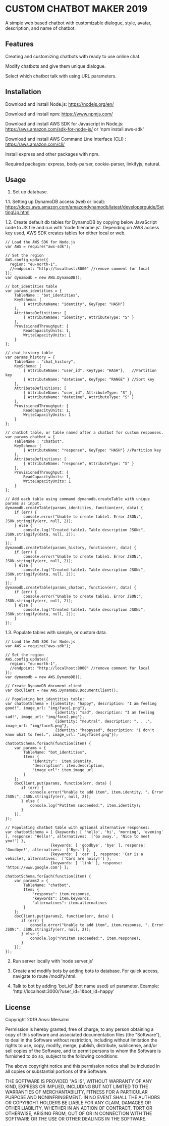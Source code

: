 CUSTOM CHATBOT MAKER 2019
==

A simple web based chatbot with customizable dialogue, style, avatar, description, and name of chatbot.

## Features
Creating and customizing chatbots with ready to use online chat.

Modify chatbots and give them unique dialogue.

Select which chatbot talk with using URL parameters. 

## Installation
Download and install Node.js: https://nodejs.org/en/

Download and install npm: https://www.npmjs.com/

Download and install AWS SDK for Javascript in Node.js: https://aws.amazon.com/sdk-for-node-js/ or 'npm install aws-sdk'

Download and install AWS Command Line Interface (CLI) : https://aws.amazon.com/cli/

Install express and other packages with npm.

Required packages:
	express,
	body-parser,
	cookie-parser,
	linkifyjs,
	natural.

## Usage

1. Set up database.

1.1. Setting up DynamoDB access (web or local): https://docs.aws.amazon.com/amazondynamodb/latest/developerguide/SettingUp.html

1.2. Create default db tables for DynamoDB by copying below JavaScript code to JS file and run with 'node filename.js'. Depending on AWS access key used, AWS SDK creates tables for either local or web.

	// Load the AWS SDK for Node.js
	var AWS = require("aws-sdk");

	// Set the region
	AWS.config.update({
	  region: "eu-north-1",
	  //endpoint: "http://localhost:8000" //remove comment for local
	});
	var dynamodb = new AWS.DynamoDB();

	// bot_identities table
	var params_identities = {
		TableName : "bot_identities",
		KeySchema: [       
			{ AttributeName: "identity", KeyType: "HASH"}
		],
		AttributeDefinitions: [       
			{ AttributeName: "identity", AttributeType: "S" }
		],
		ProvisionedThroughput: {       
			ReadCapacityUnits: 1, 
			WriteCapacityUnits: 1
		}
	};
	
	// chat_history table
	var params_history = {
		TableName : "chat_history",
		KeySchema: [       
			{ AttributeName: "user_id", KeyType: "HASH"},   //Partition key
			{ AttributeName: "datetime", KeyType: "RANGE" } //Sort key
		],
		AttributeDefinitions: [       
			{ AttributeName: "user_id", AttributeType: "S" },
			{ AttributeName: "datetime", AttributeType: "S" }
		],
		ProvisionedThroughput: {       
			ReadCapacityUnits: 1, 
			WriteCapacityUnits: 1
		}
	};

	// chatbot table, or table named after a chatbot for custom responses.
	var params_chatbot = {
		TableName : "chatbot",
		KeySchema: [       
			{ AttributeName: "response", KeyType: "HASH"} //Partition key
		],
		AttributeDefinitions: [       
			{ AttributeName: "response", AttributeType: "S" }
		],
		ProvisionedThroughput: {       
			ReadCapacityUnits: 1, 
			WriteCapacityUnits: 1
		}
	};
	
	// Add each table using command dymanodb.createTable with unique params as input.
	dynamodb.createTable(params_identities, function(err, data) {
		if (err) {
			console.error("Unable to create table1. Error JSON:", JSON.stringify(err, null, 2));
		} else {
			console.log("Created table1. Table description JSON:", JSON.stringify(data, null, 2));
		}
	});
	dynamodb.createTable(params_history, function(err, data) {
		if (err) {
			console.error("Unable to create table1. Error JSON:", JSON.stringify(err, null, 2));
		} else {
			console.log("Created table1. Table description JSON:", JSON.stringify(data, null, 2));
		}
	});
	dynamodb.createTable(params_chatbot, function(err, data) {
		if (err) {
			console.error("Unable to create table1. Error JSON:", JSON.stringify(err, null, 2));
		} else {
			console.log("Created table1. Table description JSON:", JSON.stringify(data, null, 2));
		}
	});

1.3. Populate tables with sample, or custom data.
	
	// Load the AWS SDK for Node.js
	var AWS = require("aws-sdk");

	// Set the region
	AWS.config.update({
	  region: "eu-north-1",
	  //endpoint: "http://localhost:8000" //remove comment for local
	});
	var dynamodb = new AWS.DynamoDB();
	
	// Create DynamoDB document client
	var docClient = new AWS.DynamoDB.DocumentClient();
	
	// Populating bot_identities table:
	var chatbotSchema = [{identity: "happy", description: "I am feeling good!", image_url: "img/face1.png"},
						  {identity: "sad", description: "I am feeling sad!", image_url: "img/face2.png"},
						  {identity: "neutral", description: ". . .", image_url: "img/face3.png"},
						  {identity: "happysad", description: "I don't know what to feel.", image_url: "img/face4.png"}];

	chatbotSchema.forEach(function(item) {
		var params = {
			TableName: "bot_identities",
			Item: {
				"identity":  item.identity,
				"description": item.description,
				"image_url": item.image_url
			}
		};
		docClient.put(params, function(err, data) {
		   if (err) {
			   console.error("Unable to add item", item.identity, ". Error JSON:", JSON.stringify(err, null, 2));
		   } else {
			   console.log("PutItem succeeded:", item.identity);
		   }
		});
	});

	// Populating chatbot table with optional alternative responses:
	var chatbotSchema = [ {keywords: [ 'hello', 'hi', 'morning', 'evening' ], response: 'Hello!', alternatives:  ['Go away.', 'Nice to meet you!'] },
					    {keywords: [ 'goodbye', 'bye' ], response: 'Goodbye!', alternatives:  ['Bye.'] },
					    {keywords: [ 'car' ], response: 'Car is a vehicle!, alternatives:  ['Cars are noisy!'] },
						{keywords: [ 'link' ], response: 'https://www.google.com'} ];
	
	chatbotSchema.forEach(function(item) {
		var params2 = {
			TableName: "chatbot",
			Item: {
				"response": item.response,
				"keywords": item.keywords,
				"alternatives": item.alternatives
			}
		};
		docClient.put(params2, function(err, data) {
		   if (err) {
			   console.error("Unable to add item", item.response, ". Error JSON:", JSON.stringify(err, null, 2));
		   } else {
			   console.log("PutItem succeeded:", item.response);
		   }
		});
	});
	
2. Run server locally with 'node server.js'

3. Create and modify bots by adding bots to database. For quick access, navigate to route /modify.html.

4. Talk to bot by adding 'bot_id' (bot name used) url parameter. Example: 'http://localhost:3000/?user_id=1&bot_id=happy'

	
## License

Copyright 2019 Anssi Meisalmi

Permission is hereby granted, free of charge, to any person obtaining a copy of this software and associated documentation files (the "Software"), to deal in the Software without restriction, including without limitation the rights to use, copy, modify, merge, publish, distribute, sublicense, and/or sell copies of the Software, and to permit persons to whom the Software is furnished to do so, subject to the following conditions:

The above copyright notice and this permission notice shall be included in all copies or substantial portions of the Software.

THE SOFTWARE IS PROVIDED "AS IS", WITHOUT WARRANTY OF ANY KIND, EXPRESS OR IMPLIED, INCLUDING BUT NOT LIMITED TO THE WARRANTIES OF MERCHANTABILITY, FITNESS FOR A PARTICULAR PURPOSE AND NONINFRINGEMENT. IN NO EVENT SHALL THE AUTHORS OR COPYRIGHT HOLDERS BE LIABLE FOR ANY CLAIM, DAMAGES OR OTHER LIABILITY, WHETHER IN AN ACTION OF CONTRACT, TORT OR OTHERWISE, ARISING FROM, OUT OF OR IN CONNECTION WITH THE SOFTWARE OR THE USE OR OTHER DEALINGS IN THE SOFTWARE.

